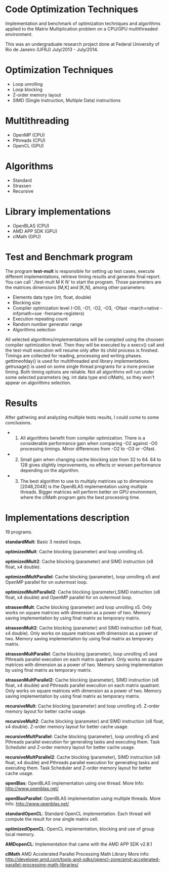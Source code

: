 Code Optimization Techniques
==========================

Implementation and benchmark of optimization techniques and algorithms applied to the Matrix Multiplication problem on a CPU/GPU multithreaded environment.

This was an undergraduate research project done at Federal University of Rio de Janeiro (UFRJ) July/2013 - July/2014.

Optimization Techniques
==========================

- Loop unrolling
- Loop blocking
- Z-order memory layout
- SIMD (Single Instruction, Multiple Data) instructions

Multithreading
==========================

- OpenMP   (CPU)
- Pthreads (CPU)
- OpenCL   (GPU)


Algorithms
==========================

- Standard
- Strassen
- Recursive

Library implementations
==========================

- OpenBLAS    (CPU)
- AMD APP SDK (GPU)
- clMath      (GPU)

Test and Benchmark program
==========================

The program <b>test-mult</b> is responsible for setting up test cases, execute different implementations, retrieve timing results and generate final report.
You can call './test-mult M K N' to start the program. Those parameters are the matrices dimensions [M,K] and [K,N], among other parameters:

- Elements data type (int, float, double)
- Blocking size
- Compiler optimization level (-O0, -O1, -O2, -O3, -Ofast -march=native -mfpmath=sse -frename-registers)
- Execution repeating count
- Random number generator range
- Algorithms selection

All selected algorithms/implementations will be compiled using the choosen compiler optimization level. Then they will be executed by a execv() call and the test-mult execution will resume only after its child process is finished.
Timings are collected for reading, processing and writing phases. gettimeofday() is used for multithreaded and library implementations. getrusage() is used on some single thread programs for a more precise timing. Both timing options are reliable.
Not all algorithms will run under some selected parameters (eg. int data type and clMath), so they won't appear on algorithms selection.

Results
=========================
After gathering and analyzing multiple tests results, I could come to some conclusions.
- 1. All algorithms benefit from compiler optimization. There is a considerable performance gain when comparing -O2 against -O0 processing timings. Minor differences from -O2 to -O3 or -Ofast.
- 2. Small gain when changing cache blocking size from 32 to 64. 64 to 128 gives slightly improvements, no effects or worsen performance depending on the algorithm.
- 3. The best algorithm to use to multiply matrices up to dimensions [2048,2048] is the OpenBLAS implementation using multiple threads. Bigger matrices will perform better on GPU environment, where the clMath program gets the best processing time.

Implementations description
=========================

19 programs.

<b>standardMult</b>:
Basic 3 nested loops.

<b>optimizedMult</b>:
Cache blocking (parameter) and loop unrolling x5.

<b>optimizedMult2</b>:
Cache blocking (parameter) and SIMD instruction (x8 float, x4 double).

<b>optimizedMultParallel</b>:
Cache blocking (parameter), loop unrolling x5 and OpenMP parallel for on outermost loop.

<b>optimizedMultParallel2</b>:
Cache blocking (parameter),SIMD instruction (x8 float, x4 double) and OpenMP parallel for on outermost loop.

<b>strassenMult</b>:
Cache blocking (parameter) and loop unrolling x5. Only works on square matrices with dimension as a power of two. Memory saving implementation by using final matrix as temporary matrix.

<b>strassenMult2</b>:
Cache blocking (parameter) and SIMD instruction (x8 float, x4 double). Only works on square matrices with dimension as a power of two. Memory saving implementation by using final matrix as temporary matrix.

<b>strassenMultParallel</b>: 
Cache blocking (parameter), loop unrolling x5 and Pthreads parallel execution on each matrix quadrant. Only works on square matrices with dimension as a power of two. Memory saving implementation by using final matrix as temporary matrix.

<b>strassenMultParallel2</b>: 
Cache blocking (parameter), SIMD instruction (x8 float, x4 double) and Pthreads parallel execution on each matrix quadrant. Only works on square matrices with dimension as a power of two. Memory saving implementation by using final matrix as temporary matrix.

<b>recursiveMult</b>: 
Cache blocking (parameter) and loop unrolling x5. Z-order memory layout for better cache usage.

<b>recursiveMult2</b>: 
Cache blocking (parameter) and SIMD instruction (x8 float, x4 double). Z-order memory layout for better cache usage.

<b>recursiveMultParallel</b>: 
Cache blocking (parameter), loop unrolling x5 and Pthreads parallel execution for generating tasks and executing them. Task Scheduler and Z-order memory layout for better cache usage.

<b>recursiveMultParallel2</b>: 
Cache blocking (parameter), SIMD instruction (x8 float, x4 double) and Pthreads parallel execution for generating tasks and executing them. Task Scheduler and Z-order memory layout for better cache usage.

<b>openBlas</b>: 
OpenBLAS implementation using one thread.
More Info: http://www.openblas.net/

<b>openBlasParallel</b>: 
OpenBLAS implementation using multiple threads.
More Info: http://www.openblas.net/

<b>standardOpenCL</b>: 
Standard OpenCL implementation. Each thread will compute the result for one single matrix cell.

<b>optimizedOpenCL</b>: 
OpenCL implementation, blocking and use of group local memory.

<b>AMDopenCL</b>:
Implementation that came with the AMD APP SDK v2.8.1

<b>clMath</b>
AMD Accelerated Parallel Processing Math Library
More info: http://developer.amd.com/tools-and-sdks/opencl-zone/amd-accelerated-parallel-processing-math-libraries/


